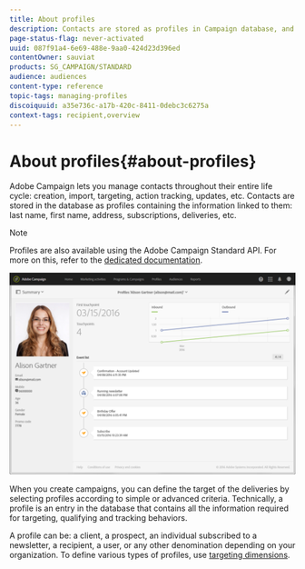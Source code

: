 ```yaml
---
title: About profiles
description: Contacts are stored as profiles in Campaign database, and updated through their entire life cycle.
page-status-flag: never-activated
uuid: 087f91a4-6e69-488e-9aa0-424d23d396ed
contentOwner: sauviat
products: SG_CAMPAIGN/STANDARD
audience: audiences
content-type: reference
topic-tags: managing-profiles
discoiquuid: a35e736c-a17b-420c-8411-0debc3c6275a
context-tags: recipient,overview
---
```


# About profiles{#about-profiles}

Adobe Campaign lets you manage contacts throughout their entire life cycle: creation, import, targeting, action tracking, updates, etc. Contacts are stored in the database as profiles containing the information linked to them: last name, first name, address, subscriptions, deliveries, etc.

>[!NOTE]
>
>Profiles are also available using the Adobe Campaign Standard API. For more on this, refer to the [dedicated documentation](../../api/using/retrieving-profiles.md).

![](assets/marketing_history.png)

When you create campaigns, you can define the target of the deliveries by selecting profiles according to simple or advanced criteria. Technically, a profile is an entry in the database that contains all the information required for targeting, qualifying and tracking behaviors.

A profile can be: a client, a prospect, an individual subscribed to a newsletter, a recipient, a user, or any other denomination depending on your organization. To define various types of profiles, use [targeting dimensions](../../automating/using/query.md#targeting-dimensions-and-resources).
